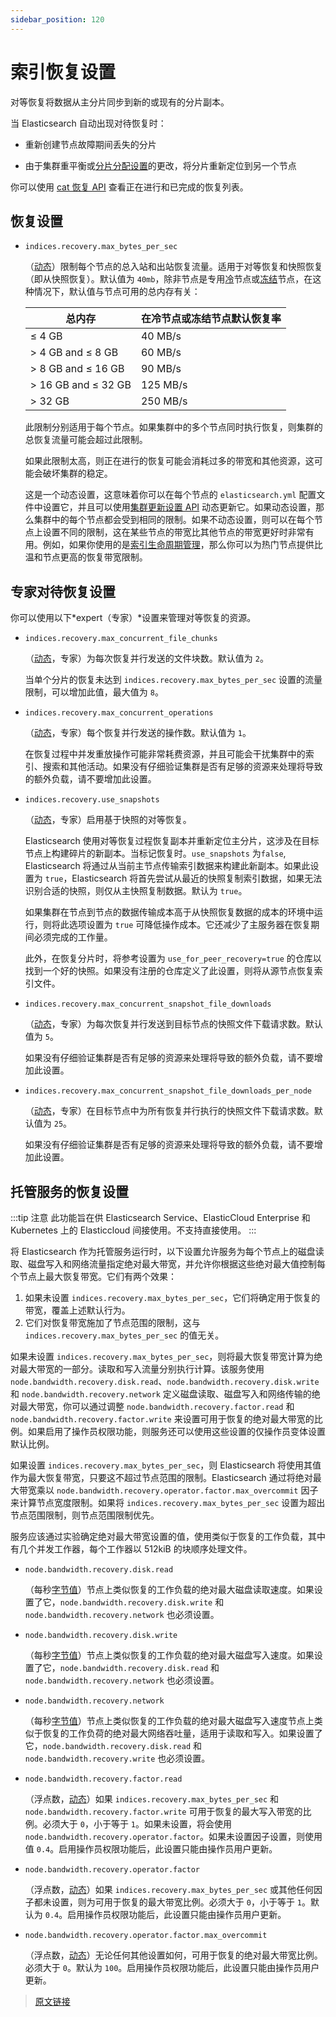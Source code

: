 ```yaml
---
sidebar_position: 120
---
```


# 索引恢复设置

对等恢复将数据从主分片同步到新的或现有的分片副本。

当 Elasticsearch 自动出现对待恢复时：

- 重新创建节点故障期间丢失的分片

- 由于集群重平衡或[分片分配设置](/set_up_elasticsearch/configuring_elasticsearch/cluster_level_shard_allocation_and_routing_settings.html)的更改，将分片重新定位到另一个节点

你可以使用 [cat 恢复 API](/rest_apis/compact_and_aligned_text_apis/cat_recovery.html) 查看正在进行和已完成的恢复列表。

## 恢复设置

- `indices.recovery.max_bytes_per_sec`

  （[动态](/set_up_elasticsearch/configuring_elasticsearch)）限制每个节点的总入站和出站恢复流量。适用于对等恢复和快照恢复（即从快照恢复）。默认值为 `40mb`，除非节点是专用[冷](/data_management/data_tiers.html#冷层)节点或[冻结](/data_management/data_tiers.html#冻结层)节点，在这种情况下，默认值与节点可用的总内存有关：

  |总内存|在冷节点或冻结节点默认恢复率|
  |--|--|
  |≤ 4 GB|40 MB/s|
  |> 4 GB and ≤ 8 GB|60 MB/s|
  |> 8 GB and ≤ 16 GB|90 MB/s|
  |> 16 GB and ≤ 32 GB|125 MB/s|
  |> 32 GB|250 MB/s|

  此限制分别适用于每个节点。如果集群中的多个节点同时执行恢复，则集群的总恢复流量可能会超过此限制。

  如果此限制太高，则正在进行的恢复可能会消耗过多的带宽和其他资源，这可能会破坏集群的稳定。

  这是一个动态设置，这意味着你可以在每个节点的 `elasticsearch.yml` 配置文件中设置它，并且可以使用[集群更新设置 API](/rest_apis/cluster_apis/cluster_update_settings.html) 动态更新它。如果动态设置，那么集群中的每个节点都会受到相同的限制。如果不动态设置，则可以在每个节点上设置不同的限制，这在某些节点的带宽比其他节点的带宽更好时非常有用。例如，如果你使用的是[索引生命周期管理](/data_management/overview.html)，那么你可以为热门节点提供比温和节点更高的恢复带宽限制。

## 专家对待恢复设置

你可以使用以下*expert（专家）*设置来管理对等恢复的资源。

- `indices.recovery.max_concurrent_file_chunks`

  （[动态](/set_up_elasticsearch/configuring_elasticsearch.html)，专家）为每次恢复并行发送的文件块数。默认值为 `2`。

  当单个分片的恢复未达到 `indices.recovery.max_bytes_per_sec` 设置的流量限制，可以增加此值，最大值为 `8`。 

- `indices.recovery.max_concurrent_operations`

  （[动态](/set_up_elasticsearch/configuring_elasticsearch.html)，专家）每个恢复并行发送的操作数。默认值为 `1`。

  在恢复过程中并发重放操作可能非常耗费资源，并且可能会干扰集群中的索引、搜索和其他活动。如果没有仔细验证集群是否有足够的资源来处理将导致的额外负载，请不要增加此设置。

- `indices.recovery.use_snapshots`

  （[动态](/set_up_elasticsearch/configuring_elasticsearch.html)，专家）启用基于快照的对等恢复。

  Elasticsearch 使用对等恢复过程恢复副本并重新定位主分片，这涉及在目标节点上构建碎片的新副本。当标记恢复时。`use_snapshots` 为`false`, Elasticsearch 将通过从当前主节点传输索引数据来构建此新副本。如果此设置为 `true`，Elasticsearch 将首先尝试从最近的快照复制索引数据，如果无法识别合适的快照，则仅从主快照复制数据。默认为 `true`。

  如果集群在节点到节点的数据传输成本高于从快照恢复数据的成本的环境中运行，则将此选项设置为 `true` 可降低操作成本。它还减少了主服务器在恢复期间必须完成的工作量。

  此外，在恢复分片时，将参考设置为 `use_for_peer_recovery=true` 的仓库以找到一个好的快照。如果没有注册的仓库定义了此设置，则将从源节点恢复索引文件。

- `indices.recovery.max_concurrent_snapshot_file_downloads`

  （[动态](/set_up_elasticsearch/configuring_elasticsearch.html)，专家）为每次恢复并行发送到目标节点的快照文件下载请求数。默认值为 `5`。

  如果没有仔细验证集群是否有足够的资源来处理将导致的额外负载，请不要增加此设置。

- `indices.recovery.max_concurrent_snapshot_file_downloads_per_node`

  （[动态](/set_up_elasticsearch/configuring_elasticsearch.html)，专家）在目标节点中为所有恢复并行执行的快照文件下载请求数。默认值为 `25`。

  如果没有仔细验证集群是否有足够的资源来处理将导致的额外负载，请不要增加此设置。

## 托管服务的恢复设置

:::tip 注意
此功能旨在供 Elasticsearch Service、ElasticCloud Enterprise 和 Kubernetes 上的 Elasticcloud 间接使用。不支持直接使用。
:::

将 Elasticsearch 作为托管服务运行时，以下设置允许服务为每个节点上的磁盘读取、磁盘写入和网络流量指定绝对最大带宽，并允许你根据这些绝对最大值控制每个节点上最大恢复带宽。它们有两个效果：

1. 如果未设置 `indices.recovery.max_bytes_per_sec`，它们将确定用于恢复的带宽，覆盖上述默认行为。
2. 它们对恢复带宽施加了节点范围的限制，这与 `indices.recovery.max_bytes_per_sec` 的值无关。

如果未设置 `indices.recovery.max_bytes_per_sec`，则将最大恢复带宽计算为绝对最大带宽的一部分。读取和写入流量分别执行计算。该服务使用 `node.bandwidth.recovery.disk.read`、`node.bandwidth.recovery.disk.write` 和 `node.bandwidth.recovery.network` 定义磁盘读取、磁盘写入和网络传输的绝对最大带宽，你可以通过调整 `node.bandwidth.recovery.factor.read` 和 `node.bandwidth.recovery.factor.write` 来设置可用于恢复的绝对最大带宽的比例。如果启用了操作员权限功能，则服务还可以使用这些设置的仅操作员变体设置默认比例。

如果设置 `indices.recovery.max_bytes_per_sec`，则 Elasticsearch 将使用其值作为最大恢复带宽，只要这不超过节点范围的限制。Elasticsearch 通过将绝对最大带宽乘以 `node.bandwidth.recovery.operator.factor.max_overcommit` 因子来计算节点宽度限制。如果将 `indices.recovery.max_bytes_per_sec` 设置为超出节点范围限制，则节点范围限制优先。

服务应该通过实验确定绝对最大带宽设置的值，使用类似于恢复的工作负载，其中有几个并发工作器，每个工作器以 512kiB 的块顺序处理文件。

- `node.bandwidth.recovery.disk.read`

  （每秒[字节值](/rest_apis/api_conventions.html#字节大小单位)）节点上类似恢复的工作负载的绝对最大磁盘读取速度。如果设置了它，`node.bandwidth.recovery.disk.write` 和 `node.bandwidth.recovery.network` 也必须设置。

- `node.bandwidth.recovery.disk.write`

  （每秒[字节值](/rest_apis/api_conventions.html#字节大小单位)）节点上类似恢复的工作负载的绝对最大磁盘写入速度。如果设置了它，`node.bandwidth.recovery.disk.read` 和 `node.bandwidth.recovery.network` 也必须设置。

- `node.bandwidth.recovery.network`

  （每秒[字节值](/rest_apis/api_conventions.html#字节大小单位)）节点上类似恢复的工作负载的绝对最大磁盘写入速度节点上类似于恢复的工作负荷的绝对最大网络吞吐量，适用于读取和写入。如果设置了它，`node.bandwidth.recovery.disk.read` 和 `node.bandwidth.recovery.write` 也必须设置。

- `node.bandwidth.recovery.factor.read`

  （浮点数，[动态](/set_up_elasticsearch/configuring_elasticsearch)）如果 `indices.recovery.max_bytes_per_sec` 和 `node.bandwidth.recovery.factor.write` 可用于恢复的最大写入带宽的比例。必须大于 `0`，小于等于 `1`。如果未设置，将会使用 `node.bandwidth.recovery.operator.factor`。如果未设置因子设置，则使用值 `0.4`。启用操作员权限功能后，此设置只能由操作员用户更新。

- `node.bandwidth.recovery.operator.factor`

  （浮点数，[动态](/set_up_elasticsearch/configuring_elasticsearch)）如果 `indices.recovery.max_bytes_per_sec` 或其他任何因子都未设置，则为可用于恢复的最大带宽比例。必须大于 `0`，小于等于 `1`。默认为 `0.4`。启用操作员权限功能后，此设置只能由操作员用户更新。

- `node.bandwidth.recovery.operator.factor.max_overcommit`

  （浮点数，[动态](/set_up_elasticsearch/configuring_elasticsearch)）无论任何其他设置如何，可用于恢复的绝对最大带宽比例。必须大于 `0`。默认为 `100`。启用操作员权限功能后，此设置只能由操作员用户更新。

> [原文链接](https://www.elastic.co/guide/en/elasticsearch/reference/current/recovery.html)
